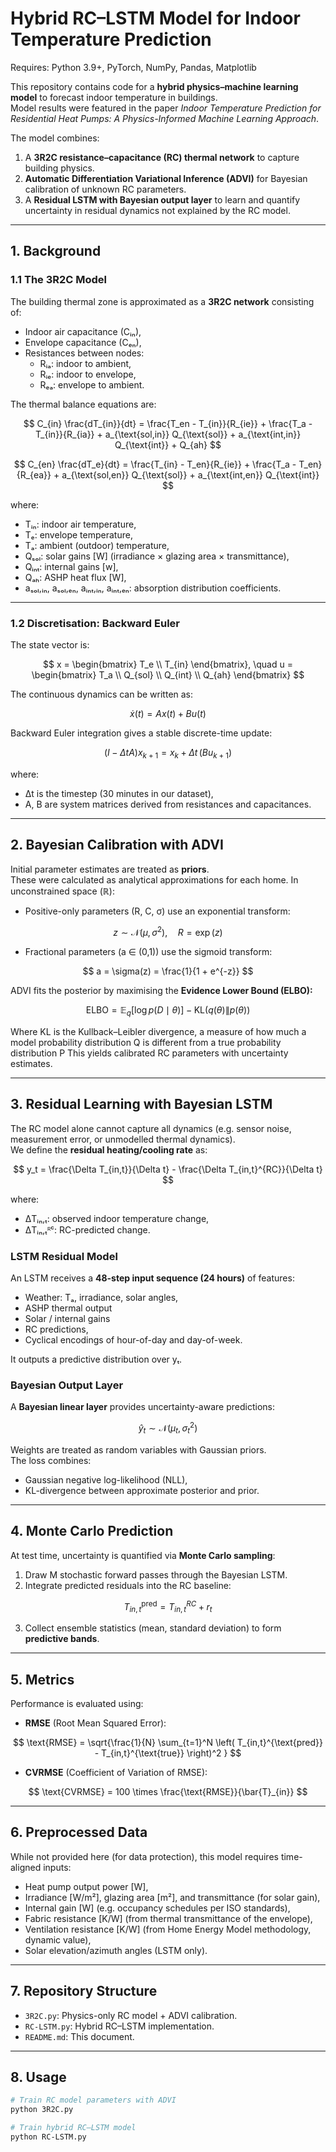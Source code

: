# Hybrid RC–LSTM Model for Indoor Temperature Prediction
Requires: Python 3.9+, PyTorch, NumPy, Pandas, Matplotlib

This repository contains code for a **hybrid physics–machine learning model** to forecast indoor temperature in buildings.  
Model results were featured in the paper *Indoor Temperature Prediction for Residential Heat Pumps: A Physics-Informed Machine Learning Approach*.

The model combines:
1. A **3R2C resistance–capacitance (RC) thermal network** to capture building physics.
2. **Automatic Differentiation Variational Inference (ADVI)** for Bayesian calibration of unknown RC parameters.
3. A **Residual LSTM with Bayesian output layer** to learn and quantify uncertainty in residual dynamics not explained by the RC model.

---

## 1. Background

### 1.1 The 3R2C Model

The building thermal zone is approximated as a **3R2C network** consisting of:
- Indoor air capacitance (Cᵢₙ),
- Envelope capacitance (Cₑₙ),
- Resistances between nodes:
  - Rᵢₐ: indoor to ambient,
  - Rᵢₑ: indoor to envelope,
  - Rₑₐ: envelope to ambient.

The thermal balance equations are:

$$
C_{in} \frac{dT_{in}}{dt} =
\frac{T_en - T_{in}}{R_{ie}} +
\frac{T_a - T_{in}}{R_{ia}} +
a_{\text{sol,in}} Q_{\text{sol}} +
a_{\text{int,in}} Q_{\text{int}} +
Q_{ah}
$$

$$
C_{en} \frac{dT_e}{dt} =
\frac{T_{in} - T_en}{R_{ie}} +
\frac{T_a - T_en}{R_{ea}} +
a_{\text{sol,en}} Q_{\text{sol}} +
a_{\text{int,en}} Q_{\text{int}}
$$

where:
- Tᵢₙ: indoor air temperature,
- Tₑ: envelope temperature,
- Tₐ: ambient (outdoor) temperature,
- Qₛₒₗ: solar gains [W] (irradiance × glazing area × transmittance),
- Qᵢₙₜ: internal gains [w],
- Qₐₕ: ASHP heat flux [W],
- aₛₒₗ,ᵢₙ, aₛₒₗ,ₑₙ, aᵢₙₜ,ᵢₙ, aᵢₙₜ,ₑₙ: absorption distribution coefficients.

---

### 1.2 Discretisation: Backward Euler

The state vector is:

$$
x =
\begin{bmatrix}
T_e \\
T_{in}
\end{bmatrix},
\quad
u =
\begin{bmatrix}
T_a \\
Q_{sol} \\
Q_{int} \\
Q_{ah}
\end{bmatrix}
$$

The continuous dynamics can be written as:

$$
\dot{x}(t) = A x(t) + B u(t)
$$

Backward Euler integration gives a stable discrete-time update:

$$
(I - \Delta t A) x_{k+1} = x_k + \Delta t \, (B u_{k+1})
$$

where:
- Δt is the timestep (30 minutes in our dataset),
- A, B are system matrices derived from resistances and capacitances.

---

## 2. Bayesian Calibration with ADVI

Initial parameter estimates are treated as **priors**.  
These were calculated as analytical approximations for each home.
In unconstrained space (ℝ):

- Positive-only parameters (R, C, σ) use an exponential transform:

$$
z \sim \mathcal{N}(\mu, \sigma^2), \quad R = \exp(z)
$$

- Fractional parameters (a ∈ (0,1)) use the sigmoid transform:
  
$$
a = \sigma(z) = \frac{1}{1 + e^{-z}}
$$

ADVI fits the posterior by maximising the **Evidence Lower Bound (ELBO):**

$$
\text{ELBO} = \mathbb{E}_q[\log p(D \mid \theta)] - \text{KL}(q(\theta) \| p(\theta))
$$

Where KL is the Kullback–Leibler divergence, a measure of how much a model probability distribution Q is different from a true probability distribution P 
This yields calibrated RC parameters with uncertainty estimates.

---

## 3. Residual Learning with Bayesian LSTM

The RC model alone cannot capture all dynamics (e.g. sensor noise, measurement error, or unmodelled thermal dynamics).  
We define the **residual heating/cooling rate** as:

$$
y_t = \frac{\Delta T_{in,t}}{\Delta t} - \frac{\Delta T_{in,t}^{RC}}{\Delta t}
$$

where:
- ΔTᵢₙ,ₜ: observed indoor temperature change,
- ΔTᵢₙ,ₜᴿᶜ: RC-predicted change.

### LSTM Residual Model

An LSTM receives a **48-step input sequence (24 hours)** of features:
- Weather: Tₐ, irradiance, solar angles,
- ASHP thermal output
- Solar / internal gains
- RC predictions,
- Cyclical encodings of hour-of-day and day-of-week.

It outputs a predictive distribution over yₜ.

### Bayesian Output Layer

A **Bayesian linear layer** provides uncertainty-aware predictions:

$$
\hat{y}_t \sim \mathcal{N}(\mu_t, \sigma_t^2)
$$

Weights are treated as random variables with Gaussian priors.  
The loss combines:
- Gaussian negative log-likelihood (NLL),
- KL-divergence between approximate posterior and prior.

---

## 4. Monte Carlo Prediction

At test time, uncertainty is quantified via **Monte Carlo sampling**:
1. Draw M stochastic forward passes through the Bayesian LSTM.
2. Integrate predicted residuals into the RC baseline:

$$
T_{in,t}^{\text{pred}} = T_{in,t}^{RC} + r_t
$$

3. Collect ensemble statistics (mean, standard deviation) to form **predictive bands**.

---

## 5. Metrics

Performance is evaluated using:
- **RMSE** (Root Mean Squared Error):
  
$$
\text{RMSE} = \sqrt{\frac{1}{N} \sum_{t=1}^N \left( T_{in,t}^{\text{pred}} - T_{in,t}^{\text{true}} \right)^2 }
$$

- **CVRMSE** (Coefficient of Variation of RMSE):
  
$$
\text{CVRMSE} = 100 \times \frac{\text{RMSE}}{\bar{T}_{in}}
$$

---

## 6. Preprocessed Data

While not provided here (for data protection), this model requires time-aligned inputs:
- Heat pump output power [W],
- Irradiance [W/m²], glazing area [m²], and transmittance (for solar gain),
- Internal gain [W] (e.g. occupancy schedules per ISO standards),
- Fabric resistance [K/W] (from thermal transmittance of the envelope),
- Ventilation resistance [K/W] (from Home Energy Model methodology, dynamic value),
- Solar elevation/azimuth angles (LSTM only).

---

## 7. Repository Structure

- `3R2C.py`: Physics-only RC model + ADVI calibration.
- `RC-LSTM.py`: Hybrid RC–LSTM implementation.
- `README.md`: This document.

---

## 8. Usage

```bash
# Train RC model parameters with ADVI
python 3R2C.py

# Train hybrid RC–LSTM model
python RC-LSTM.py

